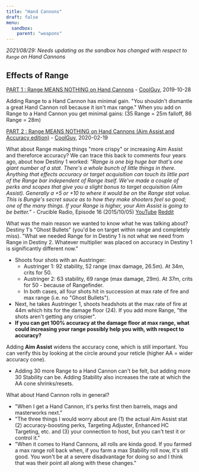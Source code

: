```yaml
---
title: "Hand Cannons"
draft: false
menu:
  sandbox:
    parent: "weapons"
---
```


*2021/08/29: Needs updating as the sandbox has changed with respect to `Range` on Hand Cannons*

## Effects of Range

[PART 1 : Range MEANS NOTHING on Hand Cannons](https://www.youtube.com/watch?v=sSSO1ugSAeE) - [CoolGuy](https://www.youtube.com/channel/UCAOitB3h99Ur9RzR5ftd2bA), 2019-10-28

Adding Range to a Hand Cannon has minimal gain. "You shouldn't dismantle a great Hand Cannon roll because it isn't max range." When you add on Range to a Hand Cannon you get minimal gains: (35 Range = 25m falloff, 86 Range = 28m)

[PART 2 : Range MEANS NOTHING on Hand Cannons (Aim Assist and Accuracy edition)](https://www.youtube.com/watch?v=_fxkA3Qcv-w) - [CoolGuy](https://www.youtube.com/channel/UCAOitB3h99Ur9RzR5ftd2bA), 2020-02-19

What about Range making things "more crispy" or increasing Aim Assist and thereforce accuracy? We can trace this back to comments four years ago, about how Destiny 1 worked: *"Range is one big huge bar that's one giant number of a stat. There's a whole bunch of little things in there. Anything that effects accuracy or target acquisition can touch its little part of the Range bar independent of Range itself. We've made a couple of perks and scopes that give you a slight bonus to target acquisition (Aim Assist). Generally a +5 or +10 to where it would be on the Range stat value. This is Bungie's secret sauce as to how they make shooters feel so good; one of the many things. If your Range is higher, your Aim Assist is going to be better."* - Crucible Radio, Episode 16 (2015/10/05) [YouTube](https://www.youtube.com/watch?v=jwyGYiGwp2U) [Reddit](https://www.reddit.com/r/CruciblePlaybook/comments/3njyek/crucible_radio_ep_16_secrets_revealed_with/)

What was the main reason we wanted to know what he was talking about? Destiny 1's "Ghost Bullets" (you'd be on target within range and completely miss). "What we needed Range for in Destiny 1 is not what we need from Range in Destiny 2. Whatever multiplier was placed on accuracy in Destiny 1 is significantly different now."

* Shoots four shots with an Austringer:
  * Austringer 1: 92 stability, 52 range (max damage, 26.5m). At 34m, crits for 50.
  * Austringer 2: 63 stability, 69 range (max damage, 29m). At 37m, crits for 50 - because of Rangefinder.
  * In both cases, all four shots hit in succession at max rate of fire and max range (i.e. no "Ghost Bullets").
* Next, he takes Austringer 1, shoots headshots at the max rate of fire at 44m which hits for the damage floor (24). If you add more Range, "the shots aren't getting any crispier".
* **If you can get 100% accuracy at the damage floor at max range, what could increasing your range possibly help you with, with respect to accuracy?**

Adding **Aim Assist** widens the accuracy cone, which is still important. You can verify this by looking at the circle around your reticle (higher AA = wider accuracy cone).

* Adding 30 more Range to a Hand Cannon can't be felt, but adding more 30 Stability can be. Adding Stability also increases the rate at which the AA cone shrinks/resets.

What about Hand Cannon rolls in general?

* "When I get a Hand Cannon, it's perks first then barrels, mags and masterworks next."
* "The three things I would worry about are (1) the actual Aim Assist stat (2) accuracy-boosting perks, Targeting Adjuster, Enhanced HC Targeting, etc. and (3) your connection to host, but you can't test it or control it."
* "When it comes to Hand Cannons, all rolls are kinda good. If you farmed a max range roll back when, if you farm a max Stability roll now, it's stil good. You won't be at a severe disadvantage for doing so and I think that was their point all along with these changes."
